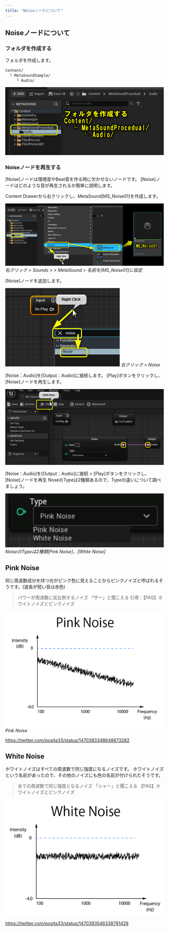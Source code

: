 ```yaml
---
title: "Noiseノードについて"
---
```


## Noiseノードについて

### フォルダを作成する

フォルダを作成します。

```
Content/
  └ MetaSoundSample/
     └ Audio/
```

![](/images/books/ue5_metasound_createsound/chapter03_noise/2022-02-20-19-18-53.png)

### Noiseノードを再生する

[Noise]ノードは環境音やBeat音を作る時に欠かせないノードです。
[Noise]ノードはどのような音が再生されるか簡単に説明します。

Content Drawerから右クリックし、MetaSound[MS_Noise01]を作成します。

![](/images/books/ue5_metasound_createsound/chapter03_noise/2022-02-20-11-29-37.png)
*右クリック > Sounds > > MetaSound > 名前を[MS_Noise01]に設定*

[Noise]ノードを追加します。

![](/images/books/ue5_metasound_createsound/chapter03_noise/2022-02-20-11-30-34.png)
*右クリック > Noise*

[Noise：Audio]を[Output：Audio]に接続します。
[Play]ボタンをクリックし、[Noise]ノードを再生します。

![](/images/books/ue5_metasound_createsound/chapter03_noise/2022-02-20-11-31-02.png)

[Noise：Audio]を[Output：Audio]に接続 > [Play]ボタンをクリックし、[Noise]ノードを再生
NoseのTypeは2種類あるので、Typeの違いについて調べましょう。

![](/images/books/ue5_metasound_createsound/chapter03_noise/2022-02-20-11-31-22.png)
*NoiseのTypeは2種類[Pink Noise]、[White Noise]*

## Pink Noise

同じ周波数成分を持つ光がピンク色に見えることからピンクノイズと呼ばれるそうです。(波長が短い音は赤色)

> パワーが周波数に反比例するノイズ
> 「ザー」と聞こえる
> 引用：【FAQ】ホワイトノイズとピンクノイズ

![](/images/books/ue5_metasound_createsound/chapter03_noise/2022-02-20-11-32-16.png)
*Pink Noise*

https://twitter.com/posita33/status/1470383348648673282

## White Noise

ホワイトノイズはすべての周波数で同じ強度になるノイズです。
ホワイトノイズという名前があったので、その他のノイズにも色の名前が付けられたそうです。

> 全ての周波数で同じ強度となるノイズ
>「シャー」と聞こえる
>【FAQ】ホワイトノイズとピンクノイズ

![](/images/books/ue5_metasound_createsound/chapter03_noise/2022-02-20-11-33-11.png)

https://twitter.com/posita33/status/1470383546338791429
